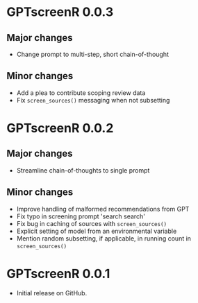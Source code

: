 # GPTscreenR 0.0.3

## Major changes

- Change prompt to multi-step, short chain-of-thought

## Minor changes

- Add a plea to contribute scoping review data
- Fix `screen_sources()` messaging when not subsetting

# GPTscreenR 0.0.2

## Major changes

- Streamline chain-of-thoughts to single prompt

## Minor changes

- Improve handling of malformed recommendations from GPT
- Fix typo in screening prompt 'search search'
- Fix bug in caching of sources with `screen_sources()`
- Explicit setting of model from an environmental variable
- Mention random subsetting, if applicable, in running count in
  `screen_sources()`

# GPTscreenR 0.0.1

- Initial release on GitHub.
